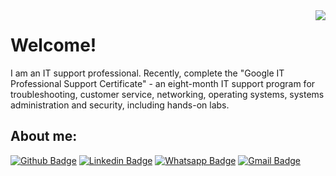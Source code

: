 <img align="right" src="https://media1.giphy.com/media/3o6ozjHwzMA4ZTqM5a/source.gif">

# Welcome!

I am an IT support professional. Recently, complete the "Google IT Professional Support Certificate" - an eight-month IT support program for troubleshooting, customer service, networking, operating systems, systems administration and security, including hands-on labs.

## About me:

[![Github Badge](https://img.shields.io/badge/-Github-000?style=flat-square&logo=Github&logoColor=white&link=https://github.com/gersonrocha9)](https://github.com/gersonrocha9)
[![Linkedin Badge](https://img.shields.io/badge/-LinkedIn-blue?style=flat-square&logo=Linkedin&logoColor=white&link=https://www.linkedin.com/in/gerson-rocha-013077174/)](https://www.linkedin.com/in/gerson-rocha-013077174/)
[![Whatsapp Badge](https://img.shields.io/badge/-Whatsapp-4CA143?style=flat-square&labelColor=4CA143&logo=whatsapp&logoColor=white&link=https://api.whatsapp.com/send?phone=5522999534259&text=Olá)](https://api.whatsapp.com/send?phone=5522999534259&text=Olá!)
[![Gmail Badge](https://img.shields.io/badge/-Gmail-c14438?style=flat-square&logo=Gmail&logoColor=white&link=mailto:gersonrocha9@gmail.com)](mailto:gersonrocha9@gmail.com)
